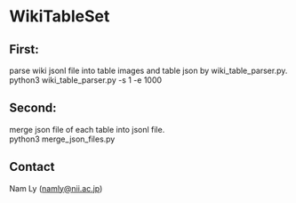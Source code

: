# WikiTableSet
## First: 
parse wiki jsonl file into table images and table json by wiki_table_parser.py.
<br>
python3 wiki_table_parser.py -s 1 -e 1000

## Second: 
merge json file of each table into jsonl file.
<br>
python3 merge_json_files.py
## Contact
Nam Ly (namly@nii.ac.jp)
